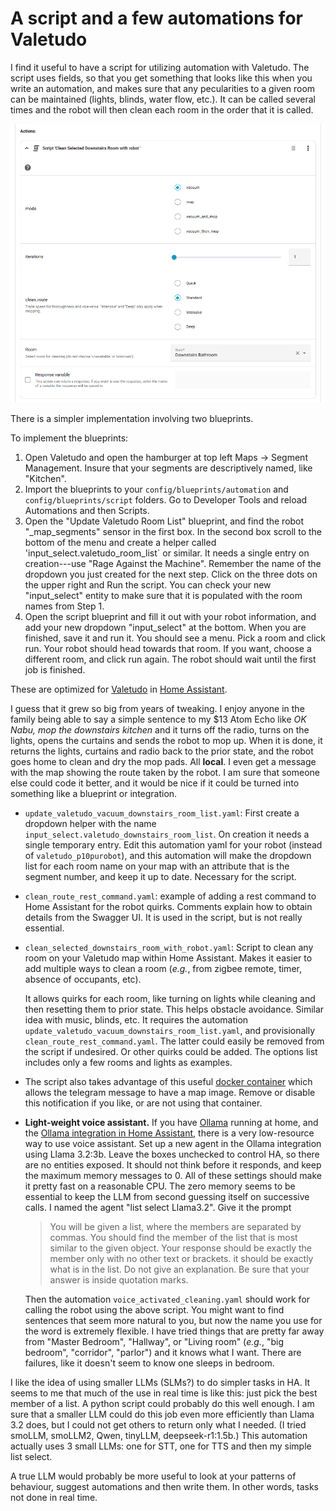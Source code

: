 # A script and a few automations for Valetudo

I find it useful to have a script for utilizing automation with Valetudo. The script uses fields, so that you get something that looks like this when you write an automation, and makes sure
that any pecularities to a given room can be maintained (lights, blinds, water flow, etc.). It can be called several times and the robot will then clean each room in the order that it is called.

![Screenshot](https://github.com/jdschi/Valetudo_automations_scripts/blob/main/Screenshot_20250825_075917.png?raw=true)

There is a simpler implementation involving two blueprints.

To implement the blueprints:
 1. Open Valetudo and open the hamburger at top left  Maps -> Segment Management. Insure that your segments are descriptively named, like "Kitchen".
 2. Import the blueprints to your `config/blueprints/automation` and `config/blueprints/script` folders. Go to Developer Tools and reload Automations and then Scripts.
 3. Open the "Update Valetudo Room List" blueprint, and find the robot "_map_segments" sensor in the first box. In the second box scroll to the bottom of the menu and
    create a helper called 'input_select.valetudo_room_list` or similar. It needs a single entry on creation---use "Rage Against the Machine".  Remember the name of
    the dropdown you just created for the next step. Click on the three dots on the upper right and Run the script. You can check your new "input_select" entity to
    make sure that it is populated with the room names from Step 1.
 4. Open the script blueprint and fill it out with your robot information, and add your new dropdown "input_select" at the bottom. When you are finished, save it and
    run it. You should see a menu. Pick a room and click run. Your robot should head towards that room. If you want, choose a different room, and click run again. The
    robot should wait until the first job is finished. 


These are optimized for [Valetudo](https://valetudo.cloud) in [Home Assistant](https://www.home-assistant.io/). 

I guess that it grew so big from years of tweaking. I enjoy anyone in the family being able to say a simple sentence to my $13 Atom Echo like _OK Nabu, mop the downstairs kitchen_ and it 
turns off the radio, turns on the lights, opens the curtains and sends the robot to mop up. When it is done, it returns the lights, curtains and radio back to the prior state,
and the robot goes home to clean and dry the mop pads. All **local**. I even get a message with the map showing the route taken by the robot. I am sure that someone else could code it 
better, and it would be nice if it could be turned into something like a blueprint or integration.


 - `update_valetudo_vacuum_downstairs_room_list.yaml`: First create a dropdown helper with the name `input_select.valetudo_downstairs_room_list`. On creation it needs a single temporary entry.
   Edit this automation yaml for your robot (instead of `valetudo_p10purobot`), and this automation will make the dropdown list for each room name on your map with
   an attribute that is the segment number, and keep it up to date. Necessary for the script. 
   
 - `clean_route_rest_command.yaml`: example of adding a rest command to Home Assistant for the robot quirks. Comments explain how to obtain details from the Swagger UI. It is used in the script, but
   is not really essential.

 - `clean_selected_downstairs_room_with_robot.yaml`: Script to clean any room on your Valetudo map within Home Assistant. Makes it easier to add multiple ways to clean a room (_e.g._, from
   zigbee remote, timer, absence of occupants, etc). 

   It allows quirks for each room, like turning on lights while cleaning and then resetting them to prior state. This helps obstacle avoidance. Similar idea with music, blinds, etc.
   It requires the automation `update_valetudo_vacuum_downstairs_room_list.yaml`, and provisionally `clean_route_rest_command.yaml`. The latter could easily be removed from the script if undesired.
   Or other quirks could be added.  The options list includes only a few rooms and lights as examples.

 - The script also takes advantage of this useful [docker container](https://github.com/erkexzcx/valetudopng) which allows the telegram message to have a map image. Remove or disable
   this notification if you like, or are not using that container.

 - **Light-weight voice assistant.** If you have [Ollama](https://ollama.com/) running at home, and the [Ollama integration in Home Assistant](https://www.home-assistant.io/integrations/ollama/), there
   is a very low-resource way to use voice assistant. Set up a new agent in the Ollama integration using Llama 3.2:3b. Leave the boxes unchecked to control HA, so there are no entities exposed. It
   should not think before it responds, and keep the maximum memory messages to 0. All of these settings should make it pretty fast on a reasonable CPU. The zero memory seems to be essential to
   keep the LLM from second guessing itself on successive calls.  I named the agent "list select Llama3.2". Give it the prompt
   
   > You will be given a list, where the members are separated by commas. You should find the member of the list that is most similar to the given object.
   > Your response should be exactly the member only with no other text or brackets. it should be exactly what is in the list. Do not give an explanation. Be sure that your answer is inside  quotation marks.

   Then the automation `voice_activated_cleaning.yaml` should work for calling the robot using the above script.
   You might want to find sentences that seem more natural to you, but now the name you use for the word is
   extremely flexible. I have tried things that are pretty far away from "Master Bedroom",  "Hallway", or "Living room" (_e.g._, "big bedroom", "corridor", "parlor") and it knows what I want.
   There are failures, like it doesn't seem to know one sleeps in bedroom.

I like the idea of using smaller LLMs (SLMs?) to do simpler tasks in HA. It seems to me that much of the use in real time is like this: just pick the best member of a list. A python script could probably
do this well enough. I am sure that a smaller LLM could do this job even more efficiently than Llama 3.2 does, but I could not get others to return only what I needed. 
(I tried smoLLM, smoLLM2, Qwen, tinyLLM, deepseek-r1:1.5b.) This automation actually uses 3 small
LLMs: one for STT, one for TTS and then my simple list select.

A true LLM would probably be more useful to look at your patterns of behaviour, suggest automations and then write them. In other words, tasks not done in real time.
